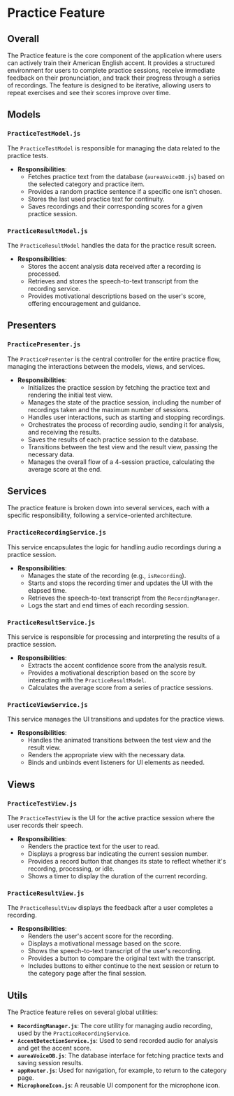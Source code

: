 # Practice Feature

## Overall

The Practice feature is the core component of the application where users can actively train their American English accent. It provides a structured environment for users to complete practice sessions, receive immediate feedback on their pronunciation, and track their progress through a series of recordings. The feature is designed to be iterative, allowing users to repeat exercises and see their scores improve over time.

## Models

### `PracticeTestModel.js`

The `PracticeTestModel` is responsible for managing the data related to the practice tests.

- **Responsibilities**:
    - Fetches practice text from the database (`aureaVoiceDB.js`) based on the selected category and practice item.
    - Provides a random practice sentence if a specific one isn't chosen.
    - Stores the last used practice text for continuity.
    - Saves recordings and their corresponding scores for a given practice session.

### `PracticeResultModel.js`

The `PracticeResultModel` handles the data for the practice result screen.

- **Responsibilities**:
    - Stores the accent analysis data received after a recording is processed.
    - Retrieves and stores the speech-to-text transcript from the recording service.
    - Provides motivational descriptions based on the user's score, offering encouragement and guidance.

## Presenters

### `PracticePresenter.js`

The `PracticePresenter` is the central controller for the entire practice flow, managing the interactions between the models, views, and services.

- **Responsibilities**:
    - Initializes the practice session by fetching the practice text and rendering the initial test view.
    - Manages the state of the practice session, including the number of recordings taken and the maximum number of sessions.
    - Handles user interactions, such as starting and stopping recordings.
    - Orchestrates the process of recording audio, sending it for analysis, and receiving the results.
    - Saves the results of each practice session to the database.
    - Transitions between the test view and the result view, passing the necessary data.
    - Manages the overall flow of a 4-session practice, calculating the average score at the end.

## Services

The practice feature is broken down into several services, each with a specific responsibility, following a service-oriented architecture.

### `PracticeRecordingService.js`

This service encapsulates the logic for handling audio recordings during a practice session.

- **Responsibilities**:
    - Manages the state of the recording (e.g., `isRecording`).
    - Starts and stops the recording timer and updates the UI with the elapsed time.
    - Retrieves the speech-to-text transcript from the `RecordingManager`.
    - Logs the start and end times of each recording session.

### `PracticeResultService.js`

This service is responsible for processing and interpreting the results of a practice session.

- **Responsibilities**:
    - Extracts the accent confidence score from the analysis result.
    - Provides a motivational description based on the score by interacting with the `PracticeResultModel`.
    - Calculates the average score from a series of practice sessions.

### `PracticeViewService.js`

This service manages the UI transitions and updates for the practice views.

- **Responsibilities**:
    - Handles the animated transitions between the test view and the result view.
    - Renders the appropriate view with the necessary data.
    - Binds and unbinds event listeners for UI elements as needed.

## Views

### `PracticeTestView.js`

The `PracticeTestView` is the UI for the active practice session where the user records their speech.

- **Responsibilities**:
    - Renders the practice text for the user to read.
    - Displays a progress bar indicating the current session number.
    - Provides a record button that changes its state to reflect whether it's recording, processing, or idle.
    - Shows a timer to display the duration of the current recording.

### `PracticeResultView.js`

The `PracticeResultView` displays the feedback after a user completes a recording.

- **Responsibilities**:
    - Renders the user's accent score for the recording.
    - Displays a motivational message based on the score.
    - Shows the speech-to-text transcript of the user's recording.
    - Provides a button to compare the original text with the transcript.
    - Includes buttons to either continue to the next session or return to the category page after the final session.

## Utils

The Practice feature relies on several global utilities:

- **`RecordingManager.js`**: The core utility for managing audio recording, used by the `PracticeRecordingService`.
- **`AccentDetectionService.js`**: Used to send recorded audio for analysis and get the accent score.
- **`aureaVoiceDB.js`**: The database interface for fetching practice texts and saving session results.
- **`appRouter.js`**: Used for navigation, for example, to return to the category page.
- **`MicrophoneIcon.js`**: A reusable UI component for the microphone icon.
